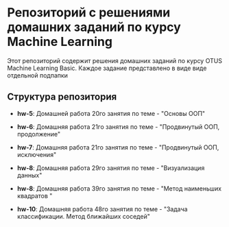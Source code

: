 # Репозиторий с решениями домашних заданий по курсу Machine Learning

Этот репозиторий содержит решения домашних заданий по курсу OTUS Machine Learning Basic. Каждое задание представлено в виде виде отдельной подпапки

## Структура репозитория

- **hw-5**: Домашней работа 20го занятия по теме - "Основы ООП" 

- **hw-6**: Домашняя работа 21го занятия по теме - "Продвинутый ООП, продолжение"

- **hw-7**: Домашняя работа 21го занятия по теме - "Продвинутый ООП, исключения"

- **hw-8**: Домашняя работа 29го занятия по теме - "Визуализация данных"

- **hw-8**: Домашняя работа 39го занятия по теме - "Метод наименьших квадратов "

- **hw-10**: Домашняя работа 48го занятия по теме - "Задача классификации. Метод ближайших соседей"


